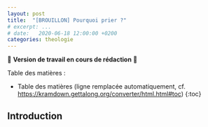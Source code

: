 ```yaml
---
layout: post
title:  "[BROUILLON] Pourquoi prier ?"
# excerpt: ...
# date:   2020-06-18 12:00:00 +0200
categories: theologie
---
```


🚧 **Version de travail en cours de rédaction** 🚧

Table des matières :

* Table des matières (ligne remplacée automatiquement, cf. <https://kramdown.gettalong.org/converter/html.html#toc>)
{:toc}

## Introduction
